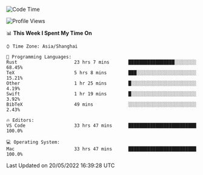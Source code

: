 <!--START_SECTION:waka-->
![Code Time](http://img.shields.io/badge/Code%20Time-1%2C339%20hrs%2010%20mins-blue)

![Profile Views](http://img.shields.io/badge/Profile%20Views-150-blue)

📊 **This Week I Spent My Time On** 

```text
⌚︎ Time Zone: Asia/Shanghai

💬 Programming Languages: 
Rust                     23 hrs 7 mins       █████████████████░░░░░░░░   68.45% 
TeX                      5 hrs 8 mins        ███░░░░░░░░░░░░░░░░░░░░░░   15.21% 
Other                    1 hr 25 mins        █░░░░░░░░░░░░░░░░░░░░░░░░   4.19% 
Swift                    1 hr 19 mins        █░░░░░░░░░░░░░░░░░░░░░░░░   3.92% 
BibTeX                   49 mins             ░░░░░░░░░░░░░░░░░░░░░░░░░   2.43%

🔥 Editors: 
VS Code                  33 hrs 47 mins      █████████████████████████   100.0%

💻 Operating System: 
Mac                      33 hrs 47 mins      █████████████████████████   100.0%

```


 Last Updated on 20/05/2022 16:39:28 UTC
<!--END_SECTION:waka-->
